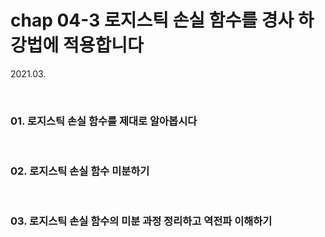 # chap 04-3 로지스틱 손실 함수를 경사 하강법에 적용합니다

2021.03.

<br>

### 01. 로지스틱 손실 함수를 제대로 알아봅시다



<br>

### 02. 로지스틱 손실 함수 미분하기



<br>

### 03. 로지스틱 손실 함수의 미분 과정 정리하고 역전파 이해하기


